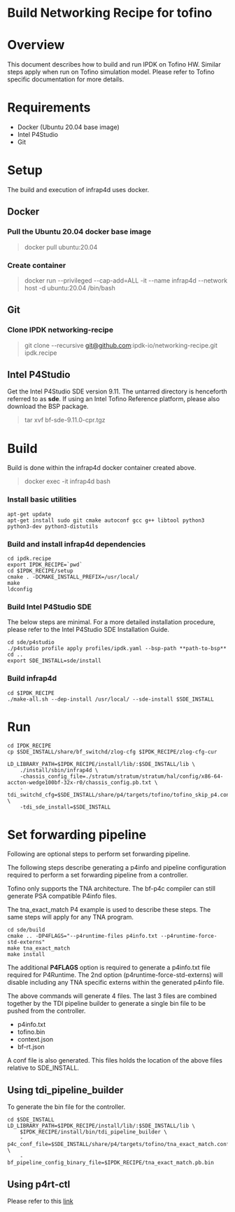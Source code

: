 Build Networking Recipe for tofino
===============

# Overview
This document describes how to build and run IPDK on Tofino HW. Similar steps apply when run on Tofino simulation model. Please refer to Tofino specific documentation for more details.

# Requirements
- Docker (Ubuntu 20.04 base image)
- Intel P4Studio
- Git

# Setup
The build and execution of infrap4d uses docker.

## Docker

### Pull the Ubuntu 20.04 docker base image
> docker pull ubuntu:20.04

### Create container
> docker run --privileged --cap-add=ALL -it --name infrap4d --network host -d ubuntu:20.04 /bin/bash

## Git

### Clone IPDK networking-recipe
> git clone --recursive git@github.com:ipdk-io/networking-recipe.git ipdk.recipe

## Intel P4Studio
Get the Intel P4Studio SDE version 9.11. The untarred directory is henceforth referred to as **sde**. If using an Intel Tofino Reference platform, please also download the BSP package.

> tar xvf bf-sde-9.11.0-cpr.tgz

# Build
Build is done within the infrap4d docker container created above.

> docker exec -it infrap4d bash

### Install basic utilities
```
apt-get update
apt-get install sudo git cmake autoconf gcc g++ libtool python3 python3-dev python3-distutils
```

### Build and install infrap4d dependencies
```
cd ipdk.recipe
export IPDK_RECIPE=`pwd`
cd $IPDK_RECIPE/setup
cmake . -DCMAKE_INSTALL_PREFIX=/usr/local/
make
ldconfig
```

### Build Intel P4Studio SDE
The below steps are minimal. For a more detailed installation procedure, please refer to the Intel P4Studio SDE Installation Guide.
```
cd sde/p4studio
./p4studio profile apply profiles/ipdk.yaml --bsp-path **path-to-bsp**
cd ..
export SDE_INSTALL=sde/install
```

### Build infrap4d
```
cd $IPDK_RECIPE
./make-all.sh --dep-install /usr/local/ --sde-install $SDE_INSTALL
```

# Run
```
cd IPDK_RECIPE
cp $SDE_INSTALL/share/bf_switchd/zlog-cfg $IPDK_RECIPE/zlog-cfg-cur

LD_LIBRARY_PATH=$IPDK_RECIPE/install/lib/:$SDE_INSTALL/lib \
    ./install/sbin/infrap4d \
    -chassis_config_file=./stratum/stratum/stratum/hal/config/x86-64-accton-wedge100bf-32x-r0/chassis_config.pb.txt \
    -tdi_switchd_cfg=$SDE_INSTALL/share/p4/targets/tofino/tofino_skip_p4.conf \
    -tdi_sde_install=$SDE_INSTALL
```

# Set forwarding pipeline
Following are optional steps to perform set forwarding pipeline.

The following steps describe generating a p4info and pipeline configuration required to perform a set forwarding pipeline from a controller.

Tofino only supports the TNA architecture. The bf-p4c compiler can still generate PSA compatible P4info files.

The tna_exact_match P4 example is used to describe these steps. The same steps will apply for any TNA program.
```
cd sde/build
cmake .. -DP4FLAGS="--p4runtime-files p4info.txt --p4runtime-force-std-externs"
make tna_exact_match
make install
```
The additional **P4FLAGS** option is required to generate a p4info.txt file required for P4Runtime. The 2nd option (p4runtime-force-std-externs) will disable including any TNA specific externs within the generated p4info file.

The above commands will generate 4 files. The last 3 files are combined together by the TDI pipeline builder to generate a single bin file to be pushed from the controller.
 - p4info.txt
 - tofino.bin
 - context.json
 - bf-rt.json

A conf file is also generated. This files holds the location of the above files relative to SDE_INSTALL.

## Using tdi_pipeline_builder
To generate the bin file for the controller.
```
cd $SDE_INSTALL
LD_LIBRARY_PATH=$IPDK_RECIPE/install/lib/:$SDE_INSTALL/lib \
    $IPDK_RECIPE/install/bin/tdi_pipeline_builder \
    -p4c_conf_file=$SDE_INSTALL/share/p4/targets/tofino/tna_exact_match.conf \
    -bf_pipeline_config_binary_file=$IPDK_RECIPE/tna_exact_match.pb.bin
```

## Using p4rt-ctl
Please refer to this [link](https://github.com/ipdk-io/networking-recipe/blob/main/docs/executables.rst#p4rt-ctl-executable)
